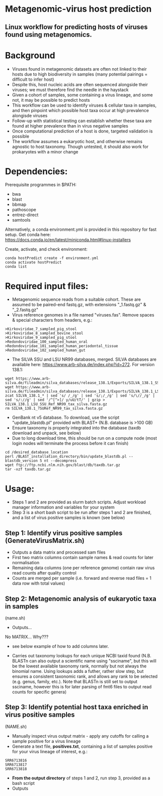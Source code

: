 # Metagenomic-virus host prediction

## Linux workflow for predicting hosts of viruses found using metagenomics.

# Background
- Viruses found in metagenomic datasets are often not linked to their hosts due to high biodiversity in samples (many potential pairings = difficult to infer host)
- Despite this, host nucleic acids are often sequenced alongside their viruses; we must therefore find the needle in the haystack
- Given a cohort of samples, some containing a virus lineage, and some not, it may be possible to predict hosts
- This workflow can be used to identify viruses & cellular taxa in samples, and then pinpoint which possible host taxa occur at high prevalence alongisde viruses
- Follow-up with statistical testing can establish whether these taxa are found at higher prevalence than in virus negative samples
- Once computational prediction of a host is done, targeted validation is possible
- The workflow assumes a eukaryotic host, and otherwise remains agnostic to host taxonomy. Though untested, it should also work for prokaryotes with a minor change

# Dependencies:
Prerequisite programmes in $PATH:
- bwa
- blast
- bbmap
- pathoscope
- entrez-direct
- samtools

Alternatively, a conda environment.yml is provided in this repository for fast setup.
Get conda here:
https://docs.conda.io/en/latest/miniconda.html#linux-installers

Create, activate, and check environment:
```
conda hostPredict create -f environment.yml
conda activate hostPredict
conda list
```

# Required input files:
- Metagenomic sequence reads from a suitable cohort. These are assumed to be paired-end fastq.gz, with extensions "_1.fastq.gz" & "_2.fastq.gz"
- Virus reference genomes in a file named "viruses.fas". Remove spaces & special characters from headers, e.g.:
```
>Kirkoviridae_7_sampled_pig_stool
>Kirkoviridae_8_sampled_bovine_stool
>Kirkoviridae_9_sampled_pig_stool
>Redondoviridae_100_sampled_human_oral
>Redondoviridae_101_sampled_human_periodontal_tissue
>Redondoviridae_102_sampled_human_gut
```
- The SILVA SSU and LSU NR99 databases, merged. SILVA databases are available here: https://www.arb-silva.de/index.php?id=272. For version 138.1:
```
wget https://www.arb-silva.de/fileadmin/silva_databases/release_138.1/Exports/SILVA_138.1_SSURef_NR99_tax_silva.fasta.gz
wget https://www.arb-silva.de/fileadmin/silva_databases/release_138.1/Exports/SILVA_138.1_LSURef_NR99_tax_silva.fasta.gz
zcat SILVA_138.1_* | sed 's/ /_/g' | sed 's/;/_/g' | sed 's/\//_/g' | sed 's/://g' | sed '/^[^>]/ y/uU/tT/' | gzip > SILVA_138.1_LSU_SSU_Ref_NR99_tax_silva.fasta.gz
rm SILVA_138.1_?SURef_NR99_tax_silva.fasta.gz
```
- GenBank nt v5 database. To download, use the script "update_blastdb.pl" provided with BLAST+ (N.B. database is >100 GB)
- Ensure taxonomy is properly integrated into the database (taxdb download and unpack, see below)
- Due to long download time, this should be run on a compute node (most login nodes will terminate the process before it can finish)
```
cd /desired_database_location
perl /BLAST_installation_directory/bin/update_blastdb.pl --blastdb_version 5 nt --decompress
wget ftp://ftp.ncbi.nlm.nih.gov/blast/db/taxdb.tar.gz
tar -xzf taxdb.tar.gz
```
# Usage:

- Steps 1 and 2 are provided as slurm batch scripts. Adjust workload manager information and variables for your system
- Step 3 is a short bash script to be run after steps 1 and 2 are finished, and a list of virus positive samples is known (see below)

## Step 1: Identify virus positive samples (GenerateVirusMatrix.sh)
- Outputs a data matrix and processed sam files
- First two matrix columns contain sample names & read counts for later normalisation
- Remaining data columns (one per reference genome) contain raw virus read counts after quality control
- Counts are merged per sample (i.e. forward and reverse read files = 1 data row with total values)

## Step 2: Metagenomic analysis of eukaryotic taxa in samples
(name.sh)
- Outputs...

No MATRIX... Why???
- see below example of how to add columns later. 

- Carries out taxonomy lookups for each unique NCBI taxid found (N.B. BLASTn can also output a scientific name using "ssciname", but this will be the lowest available taxonomy rank, normally but not always the binomial name. Using lookups adds a futher, rather slow step, but ensures a consistent taxonomic rank, and allows any rank to be selected (e.g. genus, family, etc.). Note that BLASTn is still set to output ssciname, however this is for later parsing of fmt6 files to output read counts for specific genera)
 











## Step 3: Identify potential host taxa enriched in virus positive samples 
(NAME.sh)

- Manually inspect virus output matrix - apply any cutoffs for calling a sample positive for a virus lineage
- Generate a text file, **positives.txt**, containing a list of samples positive for your virus lineage of interest, e.g.: 
```
SRR6713816
SRR6713817
SRR6713818
````
- **From the output directory** of steps 1 and 2, run step 3, provided as a bash script
- Outputs 

